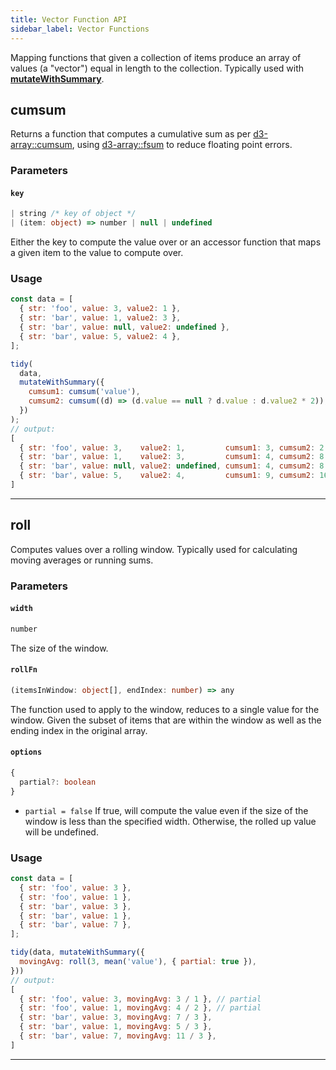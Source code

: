 ```yaml
---
title: Vector Function API
sidebar_label: Vector Functions
---
```


Mapping functions that given a collection of items produce an array of values (a "vector") equal in length to the collection. Typically used with [**mutateWithSummary**](./tidy.md#mutatewithsummary).


## cumsum 

Returns a function that computes a cumulative sum as per [d3-array::cumsum](https://github.com/d3/d3-array#cumsum), using [d3-array::fsum](https://github.com/d3/d3-array#fsum) to reduce floating point errors.

### Parameters


#### `key`

```ts
| string /* key of object */
| (item: object) => number | null | undefined
```

Either the key to compute the value over or an accessor function that maps a given item to the value to compute over.

### Usage

```js
const data = [
  { str: 'foo', value: 3, value2: 1 },
  { str: 'bar', value: 1, value2: 3 },
  { str: 'bar', value: null, value2: undefined },
  { str: 'bar', value: 5, value2: 4 },
];

tidy(
  data,
  mutateWithSummary({
    cumsum1: cumsum('value'),
    cumsum2: cumsum((d) => (d.value == null ? d.value : d.value2 * 2)),
  })
);
// output:
[
  { str: 'foo', value: 3,    value2: 1,         cumsum1: 3, cumsum2: 2 },
  { str: 'bar', value: 1,    value2: 3,         cumsum1: 4, cumsum2: 8 },
  { str: 'bar', value: null, value2: undefined, cumsum1: 4, cumsum2: 8 },
  { str: 'bar', value: 5,    value2: 4,         cumsum1: 9, cumsum2: 16 },
]
```


---


## roll 

Computes values over a rolling window. Typically used for calculating moving averages or running sums.

### Parameters

#### `width`

```ts
number
```

The size of the window.


#### `rollFn`

```ts
(itemsInWindow: object[], endIndex: number) => any
```

The function used to apply to the window, reduces to a single value for the window. Given the subset of items that are within the window as well as the ending index in the original array.


#### `options`

```ts
{
  partial?: boolean
}
```

- `partial = false` If true, will compute the value even if the size of the window is less than the specified width. Otherwise, the rolled up value will be undefined.


### Usage

```js
const data = [
  { str: 'foo', value: 3 },
  { str: 'foo', value: 1 },
  { str: 'bar', value: 3 },
  { str: 'bar', value: 1 },
  { str: 'bar', value: 7 },
];

tidy(data, mutateWithSummary({
  movingAvg: roll(3, mean('value'), { partial: true }),
}))
// output:
[
  { str: 'foo', value: 3, movingAvg: 3 / 1 }, // partial
  { str: 'foo', value: 1, movingAvg: 4 / 2 }, // partial
  { str: 'bar', value: 3, movingAvg: 7 / 3 },
  { str: 'bar', value: 1, movingAvg: 5 / 3 },
  { str: 'bar', value: 7, movingAvg: 11 / 3 },
]
```


---